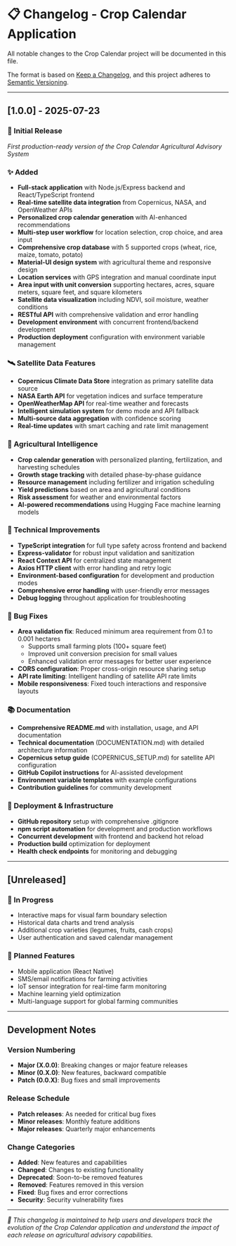 # 📋 Changelog - Crop Calendar Application

All notable changes to the Crop Calendar project will be documented in this file.

The format is based on [Keep a Changelog](https://keepachangelog.com/en/1.0.0/),
and this project adheres to [Semantic Versioning](https://semver.org/spec/v2.0.0.html).

---

## [1.0.0] - 2025-07-23

### 🎉 Initial Release
*First production-ready version of the Crop Calendar Agricultural Advisory System*

### ✨ Added
- **Full-stack application** with Node.js/Express backend and React/TypeScript frontend
- **Real-time satellite data integration** from Copernicus, NASA, and OpenWeather APIs
- **Personalized crop calendar generation** with AI-enhanced recommendations
- **Multi-step user workflow** for location selection, crop choice, and area input
- **Comprehensive crop database** with 5 supported crops (wheat, rice, maize, tomato, potato)
- **Material-UI design system** with agricultural theme and responsive design
- **Location services** with GPS integration and manual coordinate input
- **Area input with unit conversion** supporting hectares, acres, square meters, square feet, and square kilometers
- **Satellite data visualization** including NDVI, soil moisture, weather conditions
- **RESTful API** with comprehensive validation and error handling
- **Development environment** with concurrent frontend/backend development
- **Production deployment** configuration with environment variable management

### 🛰️ Satellite Data Features
- **Copernicus Climate Data Store** integration as primary satellite data source
- **NASA Earth API** for vegetation indices and surface temperature
- **OpenWeatherMap API** for real-time weather and forecasts
- **Intelligent simulation system** for demo mode and API fallback
- **Multi-source data aggregation** with confidence scoring
- **Real-time updates** with smart caching and rate limit management

### 🌾 Agricultural Intelligence
- **Crop calendar generation** with personalized planting, fertilization, and harvesting schedules
- **Growth stage tracking** with detailed phase-by-phase guidance
- **Resource management** including fertilizer and irrigation scheduling
- **Yield predictions** based on area and agricultural conditions
- **Risk assessment** for weather and environmental factors
- **AI-powered recommendations** using Hugging Face machine learning models

### 🔧 Technical Improvements
- **TypeScript integration** for full type safety across frontend and backend
- **Express-validator** for robust input validation and sanitization
- **React Context API** for centralized state management
- **Axios HTTP client** with error handling and retry logic
- **Environment-based configuration** for development and production modes
- **Comprehensive error handling** with user-friendly error messages
- **Debug logging** throughout application for troubleshooting

### 🐛 Bug Fixes
- **Area validation fix**: Reduced minimum area requirement from 0.1 to 0.001 hectares
  - Supports small farming plots (100+ square feet)
  - Improved unit conversion precision for small values
  - Enhanced validation error messages for better user experience
- **CORS configuration**: Proper cross-origin resource sharing setup
- **API rate limiting**: Intelligent handling of satellite API rate limits
- **Mobile responsiveness**: Fixed touch interactions and responsive layouts

### 📚 Documentation
- **Comprehensive README.md** with installation, usage, and API documentation
- **Technical documentation** (DOCUMENTATION.md) with detailed architecture information
- **Copernicus setup guide** (COPERNICUS_SETUP.md) for satellite API configuration
- **GitHub Copilot instructions** for AI-assisted development
- **Environment variable templates** with example configurations
- **Contribution guidelines** for community development

### 🚀 Deployment & Infrastructure
- **GitHub repository** setup with comprehensive .gitignore
- **npm script automation** for development and production workflows
- **Concurrent development** with frontend and backend hot reload
- **Production build** optimization for deployment
- **Health check endpoints** for monitoring and debugging

---

## [Unreleased]

### 🔄 In Progress
- Interactive maps for visual farm boundary selection
- Historical data charts and trend analysis
- Additional crop varieties (legumes, fruits, cash crops)
- User authentication and saved calendar management

### 🎯 Planned Features
- Mobile application (React Native)
- SMS/email notifications for farming activities
- IoT sensor integration for real-time farm monitoring
- Machine learning yield optimization
- Multi-language support for global farming communities

---

## Development Notes

### Version Numbering
- **Major (X.0.0)**: Breaking changes or major feature releases
- **Minor (0.X.0)**: New features, backward compatible
- **Patch (0.0.X)**: Bug fixes and small improvements

### Release Schedule
- **Patch releases**: As needed for critical bug fixes
- **Minor releases**: Monthly feature additions
- **Major releases**: Quarterly major enhancements

### Change Categories
- **Added**: New features and capabilities
- **Changed**: Changes to existing functionality
- **Deprecated**: Soon-to-be removed features
- **Removed**: Features removed in this version
- **Fixed**: Bug fixes and error corrections
- **Security**: Security vulnerability fixes

---

*📝 This changelog is maintained to help users and developers track the evolution of the Crop Calendar application and understand the impact of each release on agricultural advisory capabilities.*
